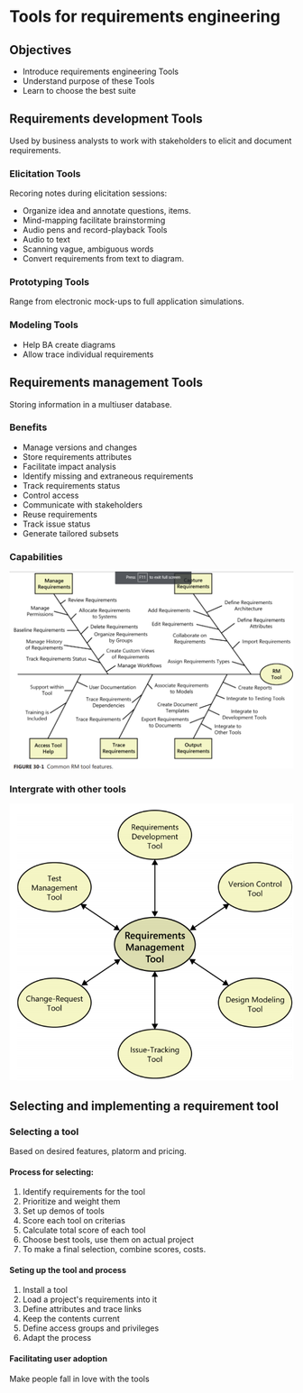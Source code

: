 # Tools for requirements engineering

## Objectives
* Introduce requirements engineering Tools
* Understand purpose of these Tools
* Learn to choose the best suite

## Requirements development Tools
Used by business analysts to work with stakeholders to elicit and document requirements.
### Elicitation Tools
Recoring notes during elicitation sessions:
* Organize idea and annotate questions, items.
* Mind-mapping facilitate brainstorming
* Audio pens and record-playback Tools
* Audio to text
* Scanning vague, ambiguous words
* Convert requirements from text to diagram.

### Prototyping Tools
Range from electronic mock-ups to full application simulations.

### Modeling Tools
* Help BA create diagrams
* Allow trace individual requirements

## Requirements management Tools
Storing information in a multiuser database.

### Benefits
* Manage versions and changes
* Store requirements attributes
* Facilitate impact analysis
* Identify missing and extraneous requirements
* Track requirements status
* Control access
* Communicate with stakeholders
* Reuse requirements
* Track issue status
* Generate tailored subsets

### Capabilities
![](./chapter30/capabilities.png)

### Intergrate with other tools
![](./chapter30/integrate.png)

## Selecting and implementing a requirement tool
### Selecting a tool
Based on desired features, platorm and pricing.
#### Process for selecting:
1. Identify requirements for the tool
2. Prioritize and weight them
3. Set up demos of tools
4. Score each tool on criterias
5. Calculate total score of each tool
6. Choose best tools, use them on actual project
7. To make a final selection, combine scores, costs.

#### Seting up the tool and process
1. Install a tool
2. Load a project's requirements into it
3. Define attributes and trace links
4. Keep the contents current
5. Define access groups and privileges
6. Adapt the process

#### Facilitating user adoption
Make people fall in love with the tools